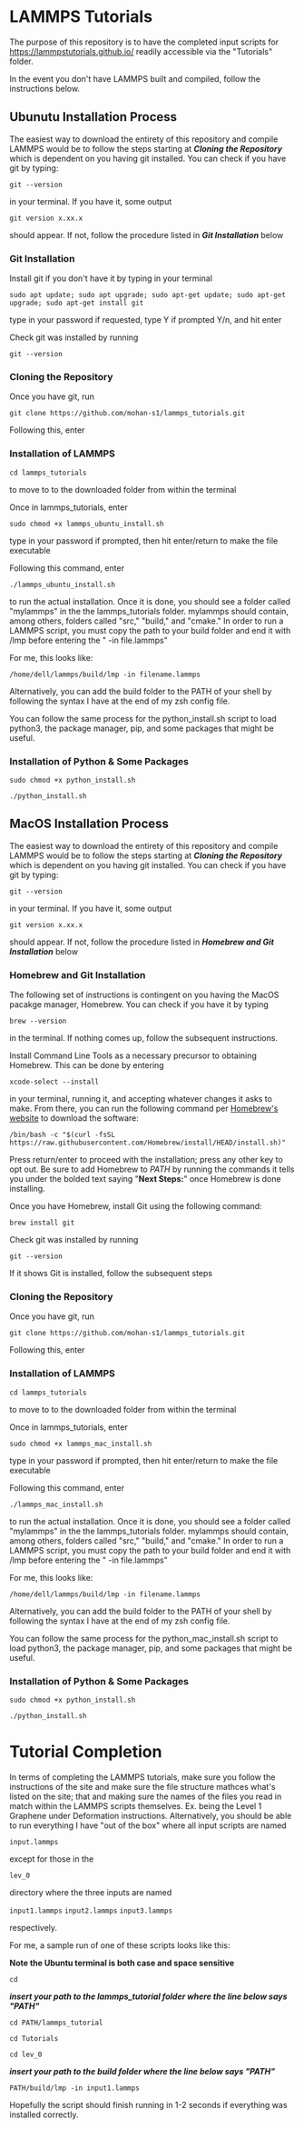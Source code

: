 # LAMMPS Tutorials
The purpose of this repository is to have the completed input scripts for https://lammpstutorials.github.io/ readily accessible via the "Tutorials" folder.

In the event you don't have LAMMPS built and compiled, follow the instructions below.

## Ubunutu Installation Process

The easiest way to download the entirety of this repository and compile LAMMPS would be to follow the steps starting at ***Cloning the Repository*** which is dependent on you having git installed. You can check if you have git by typing:

`git --version`

in your terminal. If you have it, some output 

`git version x.xx.x`

should appear. If not, follow the procedure listed in ***Git Installation*** below

### Git Installation
Install git if you don't have it by typing in your terminal

`sudo apt update; sudo apt upgrade; sudo apt-get update; sudo apt-get upgrade; sudo apt-get install git `

type in your password if requested, type Y if prompted Y/n, and hit enter

Check git was installed by running 

`git --version`

### Cloning the Repository
Once you have git, run

`git clone https://github.com/mohan-s1/lammps_tutorials.git`

Following this, enter 
### Installation of LAMMPS
`cd lammps_tutorials`

to move to to the downloaded folder from within the terminal

Once in lammps_tutorials, enter 

`sudo chmod +x lammps_ubuntu_install.sh`

type in your password if prompted, then hit enter/return to make the file executable

Following this command, enter

`./lammps_ubuntu_install.sh`

to run the actual installation. Once it is done, you should see a folder called "mylammps" in the the lammps_tutorials folder. mylammps should contain, among others, folders called "src," "build," and "cmake." In order to run a LAMMPS script, you must copy the path to your build folder and end it with /lmp before entering the " -in file.lammps"

For me, this looks like:

`/home/dell/lammps/build/lmp -in filename.lammps`

Alternatively, you can add the build folder to the PATH of your shell by following the syntax I have at the end of my zsh config file.

You can follow the same process for the python_install.sh script to load python3, the package manager, pip, and some packages that might be useful.
### Installation of Python & Some Packages
`sudo chmod +x python_install.sh`

`./python_install.sh`

## MacOS Installation Process

The easiest way to download the entirety of this repository and compile LAMMPS would be to follow the steps starting at ***Cloning the Repository*** which is dependent on you having git installed. You can check if you have git by typing:

`git --version`

in your terminal. If you have it, some output 

`git version x.xx.x`

should appear. If not, follow the procedure listed in ***Homebrew and Git Installation*** below

### Homebrew and Git Installation

The following set of instructions is contingent on you having the MacOS pacakge manager, Homebrew. You can check if you have it by typing 

`brew --version`

in the terminal. If nothing comes up, follow the subsequent instructions.

Install Command Line Tools as a necessary precursor to obtaining Homebrew. This can be done by entering

`xcode-select --install`

in your terminal, running it, and accepting whatever changes it asks to make. From there, you can run the following command per [Homebrew's website](https://brew.sh/) to download the software:

`/bin/bash -c "$(curl -fsSL https://raw.githubusercontent.com/Homebrew/install/HEAD/install.sh)"`

Press return/enter to proceed with the installation; press any other key to opt out. Be sure to add Homebrew to *PATH* by running the commands it tells you under the bolded text saying "**Next Steps:**" once Homebrew is done installing.

Once you have Homebrew, install Git using the following command:

`brew install git`

Check git was installed by running 

`git --version`

If it shows Git is installed, follow the subsequent steps

### Cloning the Repository
Once you have git, run

`git clone https://github.com/mohan-s1/lammps_tutorials.git`

Following this, enter 
### Installation of LAMMPS
`cd lammps_tutorials`

to move to to the downloaded folder from within the terminal

Once in lammps_tutorials, enter 

`sudo chmod +x lammps_mac_install.sh`

type in your password if prompted, then hit enter/return to make the file executable

Following this command, enter

`./lammps_mac_install.sh`

to run the actual installation. Once it is done, you should see a folder called "mylammps" in the the lammps_tutorials folder. mylammps should contain, among others, folders called "src," "build," and "cmake." In order to run a LAMMPS script, you must copy the path to your build folder and end it with /lmp before entering the " -in file.lammps"

For me, this looks like:

`/home/dell/lammps/build/lmp -in filename.lammps`

Alternatively, you can add the build folder to the PATH of your shell by following the syntax I have at the end of my zsh config file.

You can follow the same process for the python_mac_install.sh script to load python3, the package manager, pip, and some packages that might be useful.
### Installation of Python & Some Packages
`sudo chmod +x python_install.sh`

`./python_install.sh`

 
# Tutorial Completion 
In terms of completing the LAMMPS tutorials, make sure you follow the instructions of the site and make sure the file structure mathces what's listed on the site; that and making sure the names of the files you read in match within the LAMMPS scripts themselves. Ex. being the Level 1 Graphene under Deformation instructions. Alternatively, you should be able to run everything I have "out of the box" where all input scripts are named 

`input.lammps` 

except for those in the 

`lev_0`

directory where the three inputs are named 

`input1.lammps`
`input2.lammps`
`input3.lammps`

respectively.

For me, a sample run of one of these scripts looks like this:

**Note the Ubuntu terminal is both case and space sensitive**

`cd`

***insert your path to the lammps_tutorial folder where the line below says "PATH"***

`cd PATH/lammps_tutorial`

`cd Tutorials`

`cd lev_0`

***insert your path to the build folder where the line below says "PATH"***

`PATH/build/lmp -in input1.lammps`

Hopefully the script should finish running in 1-2 seconds if everything was installed correctly.
